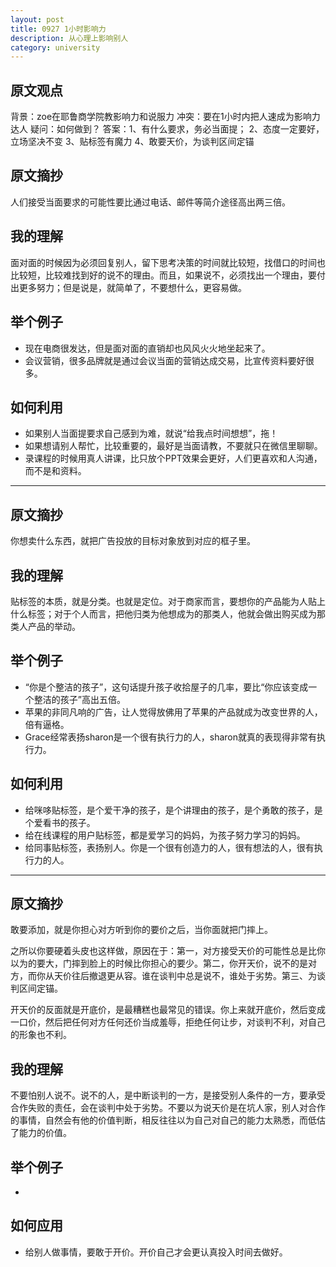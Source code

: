 ```yaml
---
layout: post
title: 0927 1小时影响力
description: 从心理上影响别人
category: university
---
```


## 原文观点
背景：zoe在耶鲁商学院教影响力和说服力
冲突：要在1小时内把人速成为影响力达人
疑问：如何做到？
答案：1、有什么要求，务必当面提；
     2、态度一定要好，立场坚决不变
     3、贴标签有魔力
     4、敢要天价，为谈判区间定锚

## 原文摘抄
人们接受当面要求的可能性要比通过电话、邮件等简介途径高出两三倍。

## 我的理解
面对面的时候因为必须回复别人，留下思考决策的时间就比较短，找借口的时间也比较短，比较难找到好的说不的理由。而且，如果说不，必须找出一个理由，要付出更多努力；但是说是，就简单了，不要想什么，更容易做。

## 举个例子
- 现在电商很发达，但是面对面的直销却也风风火火地坐起来了。
- 会议营销，很多品牌就是通过会议当面的营销达成交易，比宣传资料要好很多。

## 如何利用
- 如果别人当面提要求自己感到为难，就说“给我点时间想想”，拖！
- 如果想请别人帮忙，比较重要的，最好是当面请教，不要就只在微信里聊聊。
- 录课程的时候用真人讲课，比只放个PPT效果会更好，人们更喜欢和人沟通，而不是和资料。

----

## 原文摘抄
你想卖什么东西，就把广告投放的目标对象放到对应的框子里。

## 我的理解
贴标签的本质，就是分类。也就是定位。对于商家而言，要想你的产品能为人贴上什么标签；对于个人而言，把他归类为他想成为的那类人，他就会做出购买成为那类人产品的举动。

## 举个例子
- “你是个整洁的孩子”，这句话提升孩子收拾屋子的几率，要比“你应该变成一个整洁的孩子”高出五倍。
- 苹果的非同凡响的广告，让人觉得放佛用了苹果的产品就成为改变世界的人，倍有逼格。
- Grace经常表扬sharon是一个很有执行力的人，sharon就真的表现得非常有执行力。

## 如何利用
- 给咪哆贴标签，是个爱干净的孩子，是个讲理由的孩子，是个勇敢的孩子，是个爱看书的孩子。
- 给在线课程的用户贴标签，都是爱学习的妈妈，为孩子努力学习的妈妈。
- 给同事贴标签，表扬别人。你是一个很有创造力的人，很有想法的人，很有执行力的人。

----

## 原文摘抄
敢要添加，就是你担心对方听到你的要价之后，当你面就把门摔上。

之所以你要硬着头皮也这样做，原因在于：第一，对方接受天价的可能性总是比你以为的要大，门摔到脸上的时候比你担心的要少。第二，你开天价，说不的是对方，而你从天价往后撤退更从容。谁在谈判中总是说不，谁处于劣势。第三、为谈判区间定锚。

开天价的反面就是开底价，是最糟糕也最常见的错误。你上来就开底价，然后变成一口价，然后把任何对方任何还价当成羞辱，拒绝任何让步，对谈判不利，对自己的形象也不利。

## 我的理解
不要怕别人说不。说不的人，是中断谈判的一方，是接受别人条件的一方，要承受合作失败的责任，会在谈判中处于劣势。不要以为说天价是在坑人家，别人对合作的事情，自然会有他的价值判断，相反往往以为自己对自己的能力太熟悉，而低估了能力的价值。

## 举个例子
- 

## 如何应用
- 给别人做事情，要敢于开价。开价自己才会更认真投入时间去做好。
